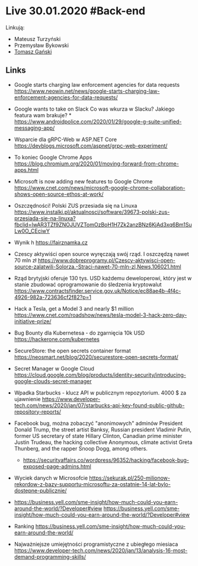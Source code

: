 # Live 30.01.2020 #Back-end

Linkują:

- Mateusz Turzyński
- Przemysław Bykowski
- [Tomasz Gański](https://www.linkedin.com/in/tomaszganski)

## Links

- Google starts charging law enforcement agencies for data requests
  https://www.neowin.net/news/google-starts-charging-law-enforcement-agencies-for-data-requests/

- Google wants to take on Slack
  Co was wkurza w Slacku?
  Jakiego featura wam brakuje? \* https://www.androidpolice.com/2020/01/29/google-g-suite-unified-messaging-app/

- Wsparcie dla gRPC-Web w ASP.NET Core
  https://devblogs.microsoft.com/aspnet/grpc-web-experiment/

- To koniec Google Chrome Apps
  https://blog.chromium.org/2020/01/moving-forward-from-chrome-apps.html

- Microsoft is now adding new features to Google Chrome
  https://www.cnet.com/news/microsoft-google-chrome-collaboration-shows-open-source-ethos-at-work/

- Oszczędności! Polski ZUS przesiada się na Linuxa
  https://www.instalki.pl/aktualnosci/software/39673-polski-zus-przesiada-sie-na-linuxa?fbclid=IwAR3TZf9ZNOJUVZTomOzBoH1H7Zk2anzBNz6KjAd3xq6Bm1SuLw0O_CEciwY

- Wynik h
  https://fairznamka.cz

- Czescy aktywiści open source wyręczają swój rząd. I oszczędzą nawet 70 mln zł
  https://www.dobreprogramy.pl/Czescy-aktywisci-open-source-zalatwili-Solorza.-Straci-nawet-70-mln-zl,News,106021.html

- Rząd brytyjski oferuje 130 tys. USD każdemu deweloperowi, który jest w stanie zbudować oprogramowanie do śledzenia kryptowalut
  https://www.contractsfinder.service.gov.uk/Notice/ec88ae4b-4f4c-4926-982a-723636cf2f82?p=1

- Hack a Tesla, get a Model 3 and nearly $1 million
  https://www.cnet.com/roadshow/news/tesla-model-3-hack-zero-day-initiative-prize/

- Bug Bounty dla Kubernetesa - do zgarnięcia 10k USD
  https://hackerone.com/kubernetes

- SecureStore: the open secrets container format
  https://neosmart.net/blog/2020/securestore-open-secrets-format/

- Secret Manager w Google Cloud
  https://cloud.google.com/blog/products/identity-security/introducing-google-clouds-secret-manager

- Wpadka Starbucks - klucz API w publicznym repozytorium. 4000 $ za ujawnienie
  https://www.developer-tech.com/news/2020/jan/07/starbucks-api-key-found-public-github-repository-reports/

- Facebook bug, można zobaczyć "anonimowych" adminów
  President Donald Trump, the street artist Banksy, Russian president Vladimir Putin, former US secretary of state Hillary Clinton, Canadian prime minister Justin Trudeau, the hacking collective Anonymous, climate activist Greta Thunberg, and the rapper Snoop Dogg, among others.

  - https://securityaffairs.co/wordpress/96352/hacking/facebook-bug-exposed-page-admins.html

- Wyciek danych w Microsofcie
  https://sekurak.pl/250-milionow-rekordow-z-bazy-supportu-microsoftu-za-ostatnie-14-lat-bylo-dostepne-publicznie/

- https://business.yell.com/sme-insight/how-much-could-you-earn-around-the-world/?Developer#view
  https://business.yell.com/sme-insight/how-much-could-you-earn-around-the-world/?Developer#view

- Ranking
  https://business.yell.com/sme-insight/how-much-could-you-earn-around-the-world/

- Najważniejsze umiejętności programistyczne z ubiegłego miesiaca
  https://www.developer-tech.com/news/2020/jan/13/analysis-16-most-demand-programming-skills/
